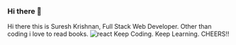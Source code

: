 ### Hi there 👋

<!--
**krishsuresh08/krishsuresh08** is a ✨ _special_ ✨ repository because its `README.md` (this file) appears on your GitHub profile.

Here are some ideas to get you started:

- 🔭 I’m currently working on ...
- 🌱 I’m currently learning ...
- 👯 I’m looking to collaborate on ...
- 🤔 I’m looking for help with ...
- 💬 Ask me about ...
- 📫 How to reach me: ...
- 😄 Pronouns: ...
- ⚡ Fun fact: ...
-->
Hi there this is Suresh Krishnan, Full Stack Web Developer.
Other than coding i love to read books.
<img alt="react" src="https://www.bing.com/images/search?view=detailV2&ccid=dJTqBQy3&id=44D741BC84984CD27EDB93AA257BB5E89B290069&thid=OIP.dJTqBQy3mMnMdI8klN_kHAHaGT&mediaurl=https%3a%2f%2fres.cloudinary.com%2fpracticaldev%2fimage%2ffetch%2fs--qo_Wp38Z--%2fc_limit%252Cf_auto%252Cfl_progressive%252Cq_auto%252Cw_880%2fhttps%3a%2f%2fdev-to-uploads.s3.amazonaws.com%2fi%2fe0nl7ziy1la7bpwj7rsp.png&exph=750&expw=880&q=react+image&simid=608017535374869663&FORM=IRPRST&ck=AECB51604F8727795F5525824DA38793&selectedIndex=2" />
Keep Coding. Keep Learning.
CHEERS!!
